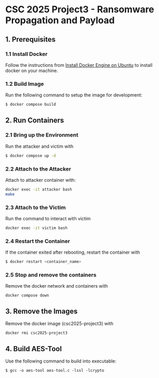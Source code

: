 # CSC 2025 Project3 - Ransomware Propagation and Payload

## 1. Prerequisites

### 1.1 Install Docker

Follow the instructions from [Install Docker Engine on Ubuntu](https://docs.docker.com/engine/install/ubuntu/)
to install docker on your machine.

### 1.2 Build Image

Run the following command to setup the image for development:

```bash
$ docker compose build
```

## 2. Run Containers

### 2.1 Bring up the Environment

Run the attacker and victim with

```bash
$ docker compose up -d
```

### 2.2 Attach to the Attacker

Attach to attacker container with:

```bash
docker exec -it attacker bash    
make
```

### 2.3 Attach to the Victim

Run the command to interact with victim

```bash
docker exec -it victim bash
```

### 2.4 Restart the Container

If the container exited after rebooting,
restart the container with

```bash
$ docker restart <container_name>
```

### 2.5 Stop and remove the containers
Remove the docker network and containers with

```
docker compose down
```

## 3. Remove the Images

Remove the docker image (csc2025-project3) with

```
docker rmi csc2025-project3
```

## 4. Build AES-Tool

Use the following command to build into executable:

```
$ gcc -o aes-tool aes-tool.c -lssl -lcrypto
```
